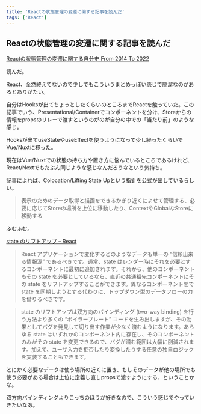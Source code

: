 ```yaml
---
title: 'Reactの状態管理の変遷に関する記事を読んだ'
tags: ['React']
---
```


## Reactの状態管理の変遷に関する記事を読んだ

[Reactの状態管理の変遷に関する自分史 From 2014 To 2022](https://zenn.dev/shimpeiws/articles/afcc43990d13c0)

読んだ。

React、全然終えてないので少しでもこういうまとめっぽい感じで簡潔なのがあるとありがたい。

自分はHooksが出てちょっとしたくらいのところまでReactを触っていた。この記事でいう、Presentational/Containerでコンポーネントを分け、Storeからの情報をpropsのリレーで渡すというのがのが自分の中での「当たり前」のような感じ。

Hooksが出てuseStateやuseEffectを使うようになって少し経ったくらいでVue/Nuxtに移った。

現在はVue/Nuxtでの状態の持ち方や置き方に悩んでいるところであるけれど、React/Nextでもたぶん同じような感じなんだろうなという気持ち。

記事によれば、Colocation/Lifting State Upという指針を公式が出しているらしい。

> 表示のためのデータ取得と描画をできるかぎり近くによせて管理する、必要に応じてStoreの場所を上位に移動したり、ContextやGlobalなStoreに移動する

ふむふむ。

[state のリフトアップ – React](https://ja.reactjs.org/docs/lifting-state-up.html)

> React アプリケーションで変化するどのようなデータも単一の “信頼出来る情報源” であるべきです。通常、state はレンダー時にそれを必要とするコンポーネントに最初に追加されます。それから、他のコンポーネントもその state を必要としているなら、直近の共通祖先コンポーネントにその state をリフトアップすることができます。異なるコンポーネント間で state を同期しようとする代わりに、トップダウン型のデータフローの力を借りるべきです。

> state のリフトアップは双方向のバインディング (two-way binding) を行う方法より多くの “ボイラープレート” コードを生み出しますが、その効果としてバグを発見して切り出す作業が少なく済むようになります。あらゆる state はいずれかのコンポーネント内に存在し、そのコンポーネントのみがその state を変更できるので、バグが潜む範囲は大幅に削減されます。加えて、ユーザ入力を拒否したり変換したりする任意の独自ロジックを実装することもできます。

とにかく必要なデータは使う場所の近くに置き、もしそのデータが他の場所でも使う必要がある場合は上位に定義し直しpropsで渡すようにする、ということかな。

双方向バインディングよりこっちのほうが好きなので、こういう感じでやっていきたいなあ。
